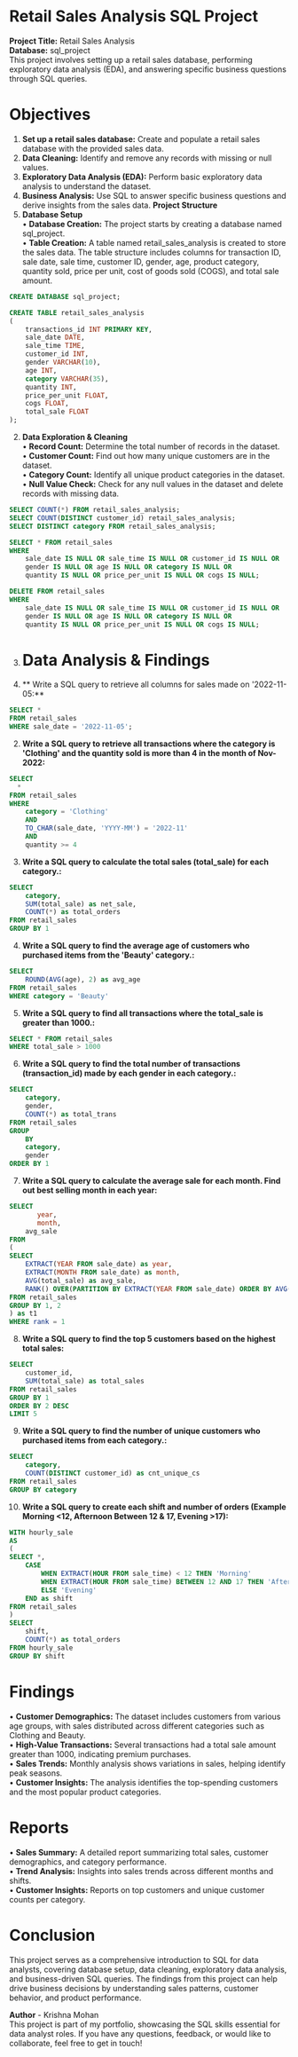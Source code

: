 # Retail Sales Analysis SQL Project  
**Project Title:** Retail Sales Analysis  
**Database:** sql_project  
This project involves setting up a retail sales database, performing exploratory data analysis (EDA), and answering specific business questions through SQL queries. 
# Objectives
1.	**Set up a retail sales database:** Create and populate a retail sales database with the provided sales data.  
2.	**Data Cleaning:** Identify and remove any records with missing or null values.  
3.	**Exploratory Data Analysis (EDA):** Perform basic exploratory data analysis to understand the dataset.  
4.	**Business Analysis:** Use SQL to answer specific business questions and derive insights from the sales data.
**Project Structure**  
1. **Database Setup**  
•	**Database Creation:** The project starts by creating a database named sql_project.  
•	**Table Creation:** A table named retail_sales_analysis is created to store the sales data. The table structure includes columns for transaction ID, sale date, sale time, customer ID, gender, age, product category, quantity sold, price per unit, cost of goods sold (COGS), and total sale amount.  
```sql
CREATE DATABASE sql_project;

CREATE TABLE retail_sales_analysis
(
    transactions_id INT PRIMARY KEY,
    sale_date DATE,	
    sale_time TIME,
    customer_id INT,	
    gender VARCHAR(10),
    age INT,
    category VARCHAR(35),
    quantity INT,
    price_per_unit FLOAT,	
    cogs FLOAT,
    total_sale FLOAT
); 
```
2. **Data Exploration & Cleaning**  
•	**Record Count:** Determine the total number of records in the dataset.  
•	**Customer Count:** Find out how many unique customers are in the dataset.  
•	**Category Count:** Identify all unique product categories in the dataset.  
•	**Null Value Check:** Check for any null values in the dataset and delete records with missing data.  
```sql
SELECT COUNT(*) FROM retail_sales_analysis;
SELECT COUNT(DISTINCT customer_id) retail_sales_analysis;
SELECT DISTINCT category FROM retail_sales_analysis;

SELECT * FROM retail_sales
WHERE 
    sale_date IS NULL OR sale_time IS NULL OR customer_id IS NULL OR 
    gender IS NULL OR age IS NULL OR category IS NULL OR 
    quantity IS NULL OR price_per_unit IS NULL OR cogs IS NULL;

DELETE FROM retail_sales
WHERE 
    sale_date IS NULL OR sale_time IS NULL OR customer_id IS NULL OR 
    gender IS NULL OR age IS NULL OR category IS NULL OR 
    quantity IS NULL OR price_per_unit IS NULL OR cogs IS NULL;
```
3. # Data Analysis & Findings
1.	** Write a SQL query to retrieve all columns for sales made on '2022-11-05:**  
```sql
SELECT *
FROM retail_sales
WHERE sale_date = '2022-11-05';
```
2.	**Write a SQL query to retrieve all transactions where the category is 'Clothing' and the quantity sold is more than 4 in the month of Nov-2022:**  
```sql
SELECT 
  *
FROM retail_sales
WHERE 
    category = 'Clothing'
    AND 
    TO_CHAR(sale_date, 'YYYY-MM') = '2022-11'
    AND
    quantity >= 4
```
3.	**Write a SQL query to calculate the total sales (total_sale) for each category.:**  
```sql
SELECT 
    category,
    SUM(total_sale) as net_sale,
    COUNT(*) as total_orders
FROM retail_sales
GROUP BY 1
```
4.	**Write a SQL query to find the average age of customers who purchased items from the 'Beauty' category.:**  
```sql
SELECT
    ROUND(AVG(age), 2) as avg_age
FROM retail_sales
WHERE category = 'Beauty'
```
5.	**Write a SQL query to find all transactions where the total_sale is greater than 1000.:**  
```sql
SELECT * FROM retail_sales
WHERE total_sale > 1000
```
6.	**Write a SQL query to find the total number of transactions (transaction_id) made by each gender in each category.:**  
```sql
SELECT 
    category,
    gender,
    COUNT(*) as total_trans
FROM retail_sales
GROUP 
    BY 
    category,
    gender
ORDER BY 1
```
7.	**Write a SQL query to calculate the average sale for each month. Find out best selling month in each year:**  
```sql
SELECT 
       year,
       month,
    avg_sale
FROM 
(    
SELECT 
    EXTRACT(YEAR FROM sale_date) as year,
    EXTRACT(MONTH FROM sale_date) as month,
    AVG(total_sale) as avg_sale,
    RANK() OVER(PARTITION BY EXTRACT(YEAR FROM sale_date) ORDER BY AVG(total_sale) DESC) as rank
FROM retail_sales
GROUP BY 1, 2
) as t1
WHERE rank = 1
```
8.	**Write a SQL query to find the top 5 customers based on the highest total sales:**
```sql
SELECT 
    customer_id,
    SUM(total_sale) as total_sales
FROM retail_sales
GROUP BY 1
ORDER BY 2 DESC
LIMIT 5
```
9.	**Write a SQL query to find the number of unique customers who purchased items from each category.:**   
```sql
SELECT 
    category,    
    COUNT(DISTINCT customer_id) as cnt_unique_cs
FROM retail_sales
GROUP BY category
```
10.	**Write a SQL query to create each shift and number of orders (Example Morning <12, Afternoon Between 12 & 17, Evening >17):**  
```sql
WITH hourly_sale
AS
(
SELECT *,
    CASE
        WHEN EXTRACT(HOUR FROM sale_time) < 12 THEN 'Morning'
        WHEN EXTRACT(HOUR FROM sale_time) BETWEEN 12 AND 17 THEN 'Afternoon'
        ELSE 'Evening'
    END as shift
FROM retail_sales
)
SELECT 
    shift,
    COUNT(*) as total_orders    
FROM hourly_sale
GROUP BY shift
```
# Findings
•	**Customer Demographics:** The dataset includes customers from various age groups, with sales distributed across different categories such as Clothing and Beauty.      
•	**High-Value Transactions:** Several transactions had a total sale amount greater than 1000, indicating premium purchases.  
•	**Sales Trends:** Monthly analysis shows variations in sales, helping identify peak seasons.    
•	**Customer Insights:** The analysis identifies the top-spending customers and the most popular product categories.    
# Reports
•	**Sales Summary:** A detailed report summarizing total sales, customer demographics, and category performance.    
•	**Trend Analysis:** Insights into sales trends across different months and shifts.    
•	**Customer Insights:** Reports on top customers and unique customer counts per category.    
# Conclusion
This project serves as a comprehensive introduction to SQL for data analysts, covering database setup, data cleaning, exploratory data analysis, and business-driven SQL queries. The findings from this project can help drive business decisions by understanding sales patterns, customer behavior, and product performance.  

**Author** - Krishna Mohan  
This project is part of my portfolio, showcasing the SQL skills essential for data analyst roles. If you have any questions, feedback, or would like to collaborate, feel free to get in touch!  


